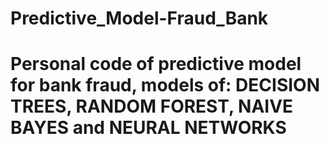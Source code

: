 # Predictive_Model-Fraud_Bank
# Personal code of predictive model for bank fraud, models of: DECISION TREES, RANDOM FOREST, NAIVE BAYES and NEURAL NETWORKS
